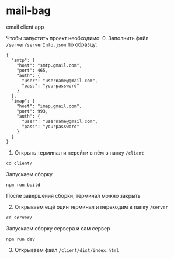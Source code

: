 # mail-bag
email client app

Чтобы запустить проект необходимо:
0. Заполнить файл `/server/serverInfo.json` по образцу:
```
{
  "smtp": {
    "host": "smtp.gmail.com",
    "port": 465,
    "auth": {
      "user": "username@gmail.com",
      "pass": "yourpassword"
    }
  },
  "imap": {
    "host": "imap.gmail.com",
    "port": 993,
    "auth": {
      "user": "username@gmail.com",
      "pass": "yourpassword"
    }
  }
}
```

1. Открыть терминал и перейти в нём в папку `/client`
```
cd client/
```
Запускаем сборку
```
npm run build
```
После завершения сборки, терминал можно закрыть

2. Открываем ещё один терминал и переходим в папку `/server`
```
cd server/
```
Запускаем сборку сервера и сам сервер
```
npm run dev
```

3. Открываем файл `/client/dist/index.html`

